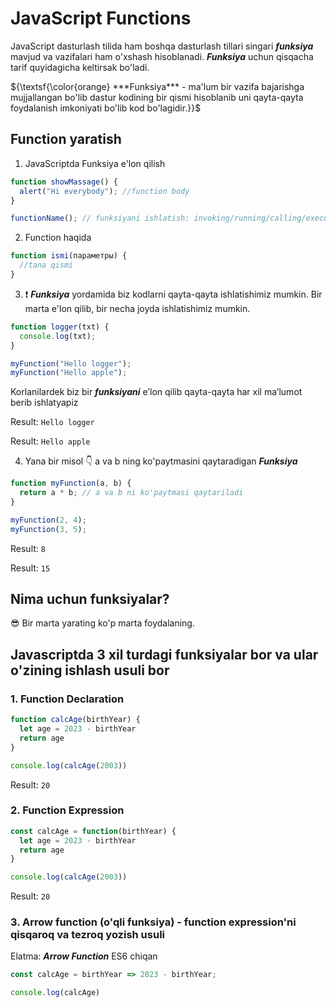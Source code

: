 # JavaScript Functions

JavaScript dasturlash tilida ham boshqa dasturlash tillari singari **_funksiya_** mavjud va vazifalari ham o'xshash hisoblanadi. **_Funksiya_** uchun qisqacha tarif quyidagicha keltirsak bo'ladi.

${\textsf{\color{orange} ***Funksiya*** - ma'lum bir vazifa bajarishga mujjallangan bo'lib dastur kodining bir qismi hisoblanib uni qayta-qayta foydalanish imkoniyati bo'lib kod bo'lagidir.}}$

## Function yaratish

1. JavaScriptda Funksiya e'lon qilish

```javascript
function showMassage() {
  alert("Hi everybody"); //function body
}

functionName(); // funksiyani ishlatish: invoking/running/calling/executing function
```

2. Function haqida

```javascript
function ismi(параметры) {
  //tana qismi
}
```

3. ❗️ **_Funksiya_** yordamida biz kodlarni qayta-qayta ishlatishimiz mumkin. Bir marta e'lon qilib, bir necha joyda ishlatishimiz mumkin.

```javascript
function logger(txt) {
  console.log(txt);
}

myFunction("Hello logger");
myFunction("Hello apple");
```

Korlanilardek biz bir **_funksiyani_** e’lon qilib qayta-qayta har xil ma’lumot berib ishlatyapiz

Result: `Hello logger`

Result: `Hello apple`

4. Yana bir misol 👇 a va b ning ko'paytmasini qaytaradigan **_Funksiya_**

```javascript
function myFunction(a, b) {
  return a * b; // a va b ni ko'paytmasi qaytariladi
}

myFunction(2, 4);
myFunction(3, 5);
```

Result: `8`

Result: `15`

## Nima uchun funksiyalar?

😎 Bir marta yarating ko'p marta foydalaning.

## Javascriptda 3 xil turdagi funksiyalar bor va ular o'zining ishlash usuli bor

### 1. Function Declaration

```javascript
function calcAge(birthYear) {
  let age = 2023 - birthYear
  return age
}

console.log(calcAge(2003))
```

Result: `20`

### 2. Function Expression

```javascript
const calcAge = function(birthYear) {
  let age = 2023 - birthYear
  return age
}

console.log(calcAge(2003))
```

Result: `20`

### 3. Arrow function (o'qli funksiya) - function expression'ni qisqaroq va tezroq yozish usuli

Elatma: ***Arrow Function*** ES6 chiqan 

```javascript
const calcAge = birthYear => 2023 - birthYear;

console.log(calcAge)
```

